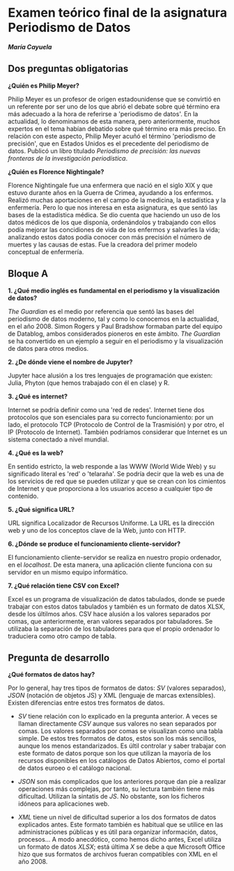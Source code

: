 # Examen teórico final de la asignatura Periodismo de Datos

***María Cayuela***

## Dos preguntas obligatorias 
**¿Quién es Philip Meyer?**

Philip Meyer es un profesor de origen estadounidense que se convirtió en un referente por ser uno de los que abrió el debate sobre qué término era más adecuado a la hora de referirse a 'periodismo de datos'. En la actualidad, lo denominamos de esta manera, pero anteriormente, muchos expertos en el tema habían debatido sobre qué término era más preciso. En relación con este aspecto, Philip Meyer acuñó el término 'periodismo de precisión', que en Estados Unidos es el precedente del periodismo de datos. Publicó un libro titulado *Periodismo de precisión: las nuevas fronteras de la investigación periodística*.
 
**¿Quién es Florence Nightingale?**

Florence Nightingale fue una enfermera que nació en el siglo XIX y que estuvo durante años en la Guerra de Crimea, ayudando a los enfermos. Realizó muchas aportaciones en el campo de la medicina, la estadística y la enfermería. Pero lo que nos interesa en esta asignatura, es que sentó las bases de la estadística médica. Se dio cuenta que haciendo un uso de los datos médicos de los que disponía, ordenándolos y trabajando con ellos podía mejorar las concidiones de vida de los enfermos y salvarles la vida; analizando estos datos podía conocer con más precisión el número de muertes y las causas de estas. Fue la creadora del primer modelo conceptual de enfermería.

## Bloque A 
**1. ¿Qué medio inglés es fundamental en el periodismo y la visualización de datos?**

*The Guardian* es el medio por referencia que sentó las bases del periodismo de datos moderno, tal y como lo conocemos en la actualidad, en el año 2008. Simon Rogers y Paul Bradshow formaban parte del equipo de Datablog, ambos considerados pioneros en este ámbito. *The Guardian* se ha convertido en un ejemplo a seguir en el periodismo y la visualización de datos para otros medios. 

**2. ¿De dónde viene el nombre de Jupyter?**

Jupyter hace alusión a los tres lenguajes de programación que existen: Julia, Phyton (que hemos trabajado con él en clase) y R. 

**3. ¿Qué es internet?**

Internet se podría definir como una 'red de redes'. Internet tiene dos protocolos que son esenciales para su correcto funcionamiento: por un lado, el protocolo TCP (Protocolo de Control de la Trasmisión) y por otro, el IP (Protocolo de Internet). También podríamos considerar que Internet es un sistema conectado a nivel mundial.

**4. ¿Qué es la web?**
  
En sentido estricto, la web responde a las WWW (World Wide Web) y su significado literal es 'red' o 'telaraña'. Se podría decir que la web es una de los servicios de red que se pueden utilizar y que se crean con los cimientos de Internet y que proporciona a los usuarios acceso a cualquier tipo de contenido. 

**5. ¿Qué significa URL?**

URL significa Localizador de Recursos Uniforme. La URL es la dirección web y uno de los conceptos clave de la Web, junto con HTTP. 

**6. ¿Dónde se produce el funcionamiento cliente-servidor?**

El funcionamiento cliente-servidor se realiza en nuestro propio ordenador, en el *localhost*. De esta manera, una aplicación cliente funciona con su servidor en un mismo equipo informático. 

**7. ¿Qué relación tiene CSV con Excel?**

Excel es un programa de visualización de datos tabulados, donde se puede trabajar con estos datos tabulados y también es un formato de datos XLSX, desde los últilmos años. CSV hace alusión a los valores separados por comas, que anteriormente, eran valores separados por tabuladores. Se utilizaba la separación de los tabuladores para que el propio ordenador lo traduciera como otro campo de tabla.  

## Pregunta de desarrollo
 
**¿Qué formatos de datos hay?**

Por lo general, hay tres tipos de formatos de datos: *SV* (valores separados), *JSON* (notación de objetos JS) y XML (lenguaje de marcas extensibles). Existen diferencias entre estos tres formatos de datos.
 
- *SV* tiene relación con lo explicado en la pregunta anterior. A veces se llaman directamente *CSV* aunque sus valores no sean separados por comas. Los valores separados por comas se visualizan como una tabla simple. De estos tres formatos de datos, estos son los más sencillos, aunque los menos estandarizados. Es últil controlar y saber trabajar con este formato de datos porque son los que utilizan la mayoría de los recursos disponibles en los catálogos de Datos Abiertos, como el portal de datos euroeo o el catálogo nacional.

- *JSON* son más complicados que los anteriores porque dan pie a realizar operaciones más complejas, por tanto, su lectura también tiene más dificultad. Utilizan la sintatis de *JS*. No obstante, son los ficheros idóneos para aplicaciones web. 

- *XML* tiene un nivel de dificultad superior a los dos formatos de datos explicados antes. Este formato también es habitual que se utilice en las administraciones públicas y es útil para organizar información, datos, procesos... A modo anecdótico, como hemos dicho antes, Excel utiliza un formato de datos *XLSX*; está última *X* se debe a que Microsoft Office hizo que sus formatos de archivos fueran compatibles con XML en el año 2008. 

   
 
